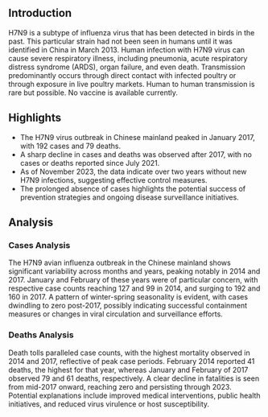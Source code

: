 ## Introduction

H7N9 is a subtype of influenza virus that has been detected in birds in the past. This particular strain had not been seen in humans until it was identified in China in March 2013. Human infection with H7N9 virus can cause severe respiratory illness, including pneumonia, acute respiratory distress syndrome (ARDS), organ failure, and even death. Transmission predominantly occurs through direct contact with infected poultry or through exposure in live poultry markets. Human to human transmission is rare but possible. No vaccine is available currently.

## Highlights

- The H7N9 virus outbreak in Chinese mainland peaked in January 2017, with 192 cases and 79 deaths. <br/>
- A sharp decline in cases and deaths was observed after 2017, with no cases or deaths reported since July 2021. <br/>
- As of November 2023, the data indicate over two years without new H7N9 infections, suggesting effective control measures. <br/>
- The prolonged absence of cases highlights the potential success of prevention strategies and ongoing disease surveillance initiatives. <br/>
## Analysis

### Cases Analysis
The H7N9 avian influenza outbreak in the Chinese mainland shows significant variability across months and years, peaking notably in 2014 and 2017. January and February of these years were of particular concern, with respective case counts reaching 127 and 99 in 2014, and surging to 192 and 160 in 2017. A pattern of winter-spring seasonality is evident, with cases dwindling to zero post-2017, possibly indicating successful containment measures or changes in viral circulation and surveillance efforts.

### Deaths Analysis
Death tolls paralleled case counts, with the highest mortality observed in 2014 and 2017, reflective of peak case periods. February 2014 reported 41 deaths, the highest for that year, whereas January and February of 2017 observed 79 and 61 deaths, respectively. A clear decline in fatalities is seen from mid-2017 onward, reaching zero and persisting through 2023. Potential explanations include improved medical interventions, public health initiatives, and reduced virus virulence or host susceptibility.
